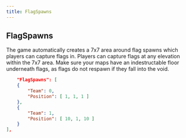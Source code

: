 ```yaml
---
title: FlagSpawns
---
```


## FlagSpawns
The game automatically creates a 7x7 area around flag spawns which players can capture flags in. Players can capture flags at any elevation within the 7x7 area. Make sure your maps have an indestructable floor underneath flags, as flags do not respawn if they fall into the void.
```json
	"FlagSpawns": [
	{
		"Team": 0,
		"Position": [ 1, 1, 1 ]
	},
	{
		"Team": 1,
		"Position": [ 10, 1, 10 ]
	}
],
```